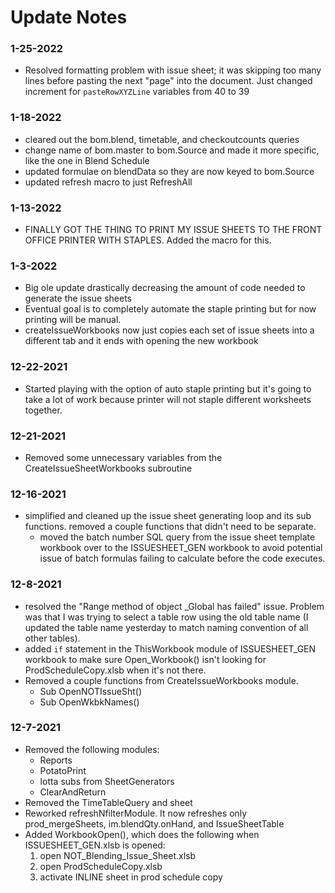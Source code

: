 # Update Notes 

### 1-25-2022 
 - Resolved formatting problem with issue sheet; it was skipping too many lines before pasting the next "page" into the document. Just changed increment for `pasteRowXYZLine` variables from 40 to 39 

### 1-18-2022
 - cleared out the bom.blend, timetable, and checkoutcounts queries
 - change name of bom.master to bom.Source and made it more specific, like the one in Blend Schedule 
 - updated formulae on blendData so they are now keyed to bom.Source
 - updated refresh macro to just RefreshAll

### 1-13-2022 
 - FINALLY GOT THE THING TO PRINT MY ISSUE SHEETS TO THE FRONT OFFICE PRINTER WITH STAPLES. Added the macro for this. 

### 1-3-2022
 - Big ole update drastically decreasing the amount of code needed to generate the issue sheets 
 - Eventual goal is to completely automate the staple printing but for now printing will be manual. 
 - createIssueWorkbooks now just copies each set of issue sheets into a different tab and it ends with opening the new workbook

### 12-22-2021
 - Started playing with the option of auto staple printing but it's going to take a lot of work because printer will not staple different worksheets together. 

### 12-21-2021 
 - Removed some unnecessary variables from the CreateIssueSheetWorkbooks subroutine

### 12-16-2021
 - simplified and cleaned up the issue sheet generating loop and its sub functions. removed a couple functions that didn't need to be separate. 
	 - moved the batch number SQL query from the issue sheet template workbook over to the ISSUESHEET_GEN workbook to avoid potential issue of batch formulas failing to calculate before the code executes.

### 12-8-2021
 - resolved the "Range method of object _Global has failed" issue. Problem was that I was trying to select a table row using the old table name (I updated the table name yesterday to match naming convention of all other tables).
 - added `if` statement in the ThisWorkbook module of ISSUESHEET_GEN workbook to make sure Open_Workbook() isn't looking for ProdScheduleCopy.xlsb when it's not there. 
 - Removed a couple functions from CreateIssueWorkbooks module.
	 - Sub OpenNOTIssueSht()
	 - Sub OpenWkbkNames() 

### 12-7-2021
 - Removed the following modules:
	 - Reports
	 - PotatoPrint
	 - lotta subs from SheetGenerators
	 - ClearAndReturn
 - Removed the TimeTableQuery and sheet
 - Reworked refreshNfilterModule. It now refreshes only prod_mergeSheets, im.blendQty.onHand, and IssueSheetTable
 - Added WorkbookOpen(), which does the following when ISSUESHEET_GEN.xlsb is opened:
	 1.  open NOT_Blending_Issue_Sheet.xlsb
	 2.  open ProdScheduleCopy.xlsb
	 3.  activate INLINE sheet in prod schedule copy

